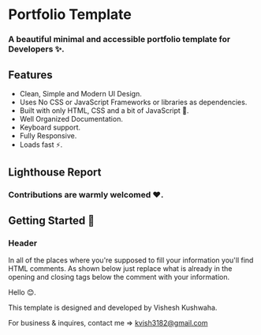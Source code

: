 # Portfolio Template

### A beautiful minimal and accessible portfolio template for Developers ✨.

## Features

- Clean, Simple and Modern UI Design.
- Uses No CSS or JavaScript Frameworks or libraries as dependencies.
- Built with only HTML, CSS and a bit of JavaScript 🔨.
- Well Organized Documentation.
- Keyboard support.
- Fully Responsive.
- Loads fast ⚡.

## Lighthouse Report

### Contributions are warmly welcomed ❤️.

## Getting Started 🚀

### Header

In all of the places where you're supposed to fill your information you'll find HTML comments. As shown below just replace what is already in the opening and closing tags below the comment with your information.

  Hello 😊.

  This template is designed and developed by Vishesh Kushwaha.


  For business & inquires, contact me => kvish3182@gmail.com

